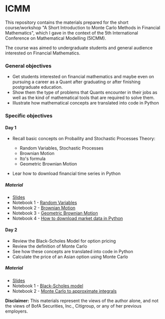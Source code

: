 # ICMM

This repository contains the materials prepared for the short course/workshop "A Short Introduction to Monte Carlo Methods in Financial Mathematics", which I gave in the context of the 5th International Conference on Mathematical Modelling (5ICMM).

The course was aimed to undergraduate students and general audience interested on Financial Mathematics. 

### General objectives

- Get students interested on financial mathematics and maybe even on pursuing a career as a Quant after graduating or after finishing postgraduate education.
- Show them the type of problems that Quants encounter in their jobs as well as the kind of mathematical tools that are required to solve them. 
- Illustrate how mathematical concepts are translated into code in Python

### Specific objectives

#### Day 1

-  Recall basic concepts on Probaility and Stochastic Processes Theory:

    - Random Variables, Stochastic Processes 
    - Brownian Motion
    - Ito's formula 
    - Geometric Brownian Motion

- Lear how to download financial time series in Python

##### Material

- [Slides](https://github.com/quantgirluk/ICMM/blob/main/Day%201/Slides_First_Day.pdf)
- Notebook 1 - [Random Variables](https://github.com/quantgirluk/ICMM/blob/main/Day%201/Part_1_1.ipynb)
- Notebook 2 - [Brownian Motion](https://github.com/quantgirluk/ICMM/blob/main/Day%201/Part_1_2.ipynb)
- Notebook 3 - [Geometric Brownian Motion](https://github.com/quantgirluk/ICMM/blob/main/Day%201/Part_1_3.ipynb)
- Notebook 4 - [How to download market data in Python](https://github.com/quantgirluk/ICMM/blob/main/Day%201/Part_1_4.ipynb)

#### Day 2

- Review the Black-Scholes Model for option pricing
- Review the definition of Monte Carlo 
- See how these concepts are translated into code in Python
- Calculate the price of an Asian option using Monte Carlo

##### Material

- [Slides](https://github.com/quantgirluk/ICMM/blob/main/Day%202/Slides_Second_Day.pdf)
- Notebook 1 - [Black-Scholes model](https://github.com/quantgirluk/ICMM/blob/main/Day%202/Part_2_1.ipynb)
- Notebook 2 - [Monte Carlo to approximate integrals](https://github.com/quantgirluk/ICMM/blob/main/Day%202/Part_2_2.ipynb)


**Disclaimer:** This materials represent the views of the author alone, and not the views of BofA Securities, Inc., Citigroup,  or any of her previous employers.

